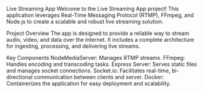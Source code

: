 Live Streaming App
Welcome to the Live Streaming App project! This application leverages Real-Time Messaging Protocol (RTMP), FFmpeg, and Node.js to create a scalable and robust live streaming solution.

Project Overview
The app is designed to provide a reliable way to stream audio, video, and data over the internet. It includes a complete architecture for ingesting, processing, and delivering live streams.

Key Components
NodeMediaServer: Manages RTMP streams.
FFmpeg: Handles encoding and transcoding tasks.
Express Server: Serves static files and manages socket connections.
Socket.io: Facilitates real-time, bi-directional communication between clients and server.
Docker: Containerizes the application for easy deployment and scalability.
